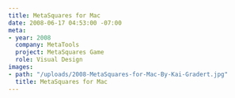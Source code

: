 ```yaml
---
title: MetaSquares for Mac
date: 2008-06-17 04:53:00 -07:00
meta:
- year: 2008
  company: MetaTools
  project: MetaSquares Game
  role: Visual Design
images:
- path: "/uploads/2008-MetaSquares-for-Mac-By-Kai-Gradert.jpg"
  title: MetaSquares for Mac
---
```


